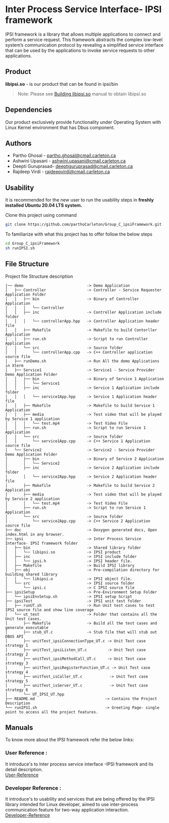 # Inter Process Service Interface- IPSI framework
IPSI framework is a library that allows multiple applications to connect and perform a service request. This framework abstracts the complex low-level system’s communication protocol by revealing a simplified service interface that can be used by the applications to invoke service requests to other applications.
## Product
**libipsi.so** - is our product that can be found in ipsi/bin
> Note: Please see [Building libipsi.so](https://github.com/parthoCarleton/Group_C_ipsiFramework/wiki/Developer-Reference#build-shared-library--libipsiso) manual to obtain libipsi.so
## Dependencies
Our product exclusively provide functionality under Operating System with Linux Kernel environment that has Dbus component. 
## Authors
* Partho Ghosal -     partho.ghosal@cmail.carleton.ca
* Ashwini Upasani -   ashwini.upasani@cmail.carleton.ca
* Deepti Guruprasad-  deeptiguruprasad@cmail.carleton.ca
* Rajdeep Virdi -     rajdeepvirdi@cmail.carleton.ca

## Usability
It is recommended for the new user to run the usability steps in **freshly installed Ubuntu 20.04 LTS system.**

Clone this project using command
```bash
git clone https://github.com/parthoCarleton/Group_C_ipsiFramework.git
```
To familiarize with what this project has to offer follow the below steps 
```bash
cd Group_C_ipsiFramework
sh runIPSI.sh
```
## File Structure
Project file Structure description
```
|── demo                            -> Demo Application
│   ├── Controller                  -> Controller - Service Requester Application Folder 
│   │   ├── bin                     -> Binary of Controller Application
│   │   │   └── Controller
│   │   ├── inc                     -> Controller Application include folder
│   │   │   └── controllerApp.hpp   -> Controller Application header file
│   │   ├── Makefile                -> Makefile to build Contorller Application
│   │   ├── run.sh                  -> Script to run Controller Application
│   │   └── src                     -> Source folder 
│   │       └── controllerApp.cpp   -> C++ Controller application source file 
│   ├── runDemo.sh                  -> Run All the demo Applications in Xterm 
│   ├── Service1                    -> Service1 - Service Provider Demo Application Folder
│   │   ├── bin                     -> Binary of Service 1 Application
│   │   │   └── Service1
│   │   ├── inc                     -> Service 1 Application include folder
│   │   │   └── service1App.hpp     -> Service 1 Application header file
│   │   ├── Makefile                -> Makefile to build Service 1 Application
│   │   ├── media                   -> Test video that will be played by Service 1 application
│   │   │   └── test.mp4            -> Test Video File
│   │   ├── run.sh                  -> Script to run Service 1 Application
│   │   └── src                     -> Source folder
│   │       └── service1App.cpp     -> C++ Service 1 Application source file
│   └── Service2                    -> Service2 - Service Provider Demo Application Folder
│       ├── bin                     -> Binary of Service 2 Application
│       │   └── Service2
│       ├── inc                     -> Service 2 Application include folder
│       │   └── service2App.hpp     -> Service 2 Application header file
│       ├── Makefile                -> Makefile to build Service 2 Application
│       ├── media                   -> Test video that will be played by Service 2 application
│       │   └── test.mp4            -> Test Video File
│       ├── run.sh                  -> Script to run Service 1 Application
│       └── src                     -> Source folder
│           └── service2App.cpp     -> C++ Service 2 Application source file
├── doc                             -> Doxygen generated docs, Open index.html in any browser.
├── ipsi                            -> Inter Process Service Interface- IPSI framework folder
│   ├── bin                         -> Shared library folder
│   │   └── libipsi.so              -> IPSI product
│   ├── inc                         -> IPSI include folder
│   │   └── ipsi.h                  -> IPSI header file.
│   ├── Makefile                    -> Build IPSI library
│   ├── obj                         -> Pre-compilation directory for building shared library
│   │   └── libipsi.o               -> IPSI object file.
│   └── src                         -> IPSI source folder
│       └── ipsi.c                  -> C IPSI source file
├── ipsiSetup                       -> Pre-Environment Setup Folder
│   └── ipsiEnvSetup.sh             -> IPSI setup Script
├── ipsiTest                        -> IPSI unit test folder
│   ├── runUT.sh                    -> Run Unit test cases to test IPSI source file and show line coverage
│   └── ut_test                     -> Folder that contains all the Unit test cases.
│       ├── Makefile                -> Build all the test cases and generate executable
│       ├── stub_UT.c               -> Stub file that will stub out DBUS API
│       ├── unitTest_ipsiConnectionType_UT.c -> Unit Test case strategy 1
│       ├── unitTest_ipsiListen_UT.c         -> Unit Test case strategy 2
│       ├── unitTest_ipsiMethodCall_UT.c     -> Unit Test case strategy 3
│       ├── unitTest_ipsiRegisterFunction_UT.c -> Unit Test case strategy 4
│       ├── unitTest_isCaller_UT.c            -> Unit Test case strategy 5
│       ├── unitTest_isServer_UT.c            -> Unit Test case strategy 6
│       └── UT_IPSI_UT.hpp
├── README.md                               -> Contains the Project Description 
└── runIPSI.sh                              -> Greeting Page- single point to access all the project features.

```
## Manuals
To know more about the IPSI framework refer the below links:
### User Reference :
It introduce's to Inter process service interface -IPSI framework and its detail description.\
[User-Reference](https://github.com/parthoCarleton/Group_C_ipsiFramework/wiki/User-Reference)

### Developer Reference :
It introduce's to usability and services that are being offered by the IPSI library intended for Linux developer, aimed to use inter-process communication feature for two-way application interaction.\
[Developer-Reference](https://github.com/parthoCarleton/Group_C_ipsiFramework/wiki/Developer-Reference)
